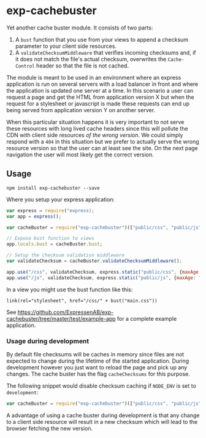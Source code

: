 exp-cachebuster
===============

Yet another cache buster module. It consists of two parts:

1. A `bust` function that you use from your views to append a checksum parameter to your client side resources.
2. A `validateChecksumMiddleware` that verifies incoming checksums and, if it does not match the file's actual checksum, overwrites the `Cache-Control` header so that the file is not cached. 

The module is meant to be used in an environment where an express application is run on several servers with a load balancer in front and where the application is updated one server at a time. In this scenario a user can request a page and get the HTML from application version X but when the request for a stylesheet or javascript is made these requests can end up being served from application version Y on another server. 

When this particular situation happens it is very important to not serve these resources with long lived cache headers since this will pollute the CDN with client side resources _of the wrong version_. We could simply respond with a `404` in this situation but we prefer to actually serve the wrong resource version so that the user can at least see the site. On the next page navigation the user will most likely get the correct version. 


## Usage

```
npm install exp-cachebuster --save
```

Where you setup your express application:

```javascript
var express = require("express);
var app = express();

var cacheBuster = require("exp-cachebuster")(["public/css", "public/js"]);

// Expose bust function to views
app.locals.bust = cacheBuster.bust;

// Setup the checksum validation middleware
var validateChecksum = cacheBuster.validateChecksumMiddleware();

app.use("/css", validateChecksum, express.static("public/css", {maxAge: "365d"}));
app.use("/js", validateChecksum, express.static("public/js", {maxAge: "365d"}));
```

In a view you might use the bust function like this:

```jade
link(rel="stylesheet", href="/css/" + bust("main.css"))
```

See <https://github.com/ExpressenAB/exp-cachebuster/tree/master/test/example-app> for a complete example application.


### Usage during development

By default file checksums will be caches in memory since files are not expected to change during the lifetime of the started application. During development however you just want to reload the page and pick up any changes. The cache buster has the flag `cacheChecksums` for this purpose.

The following snippet would disable checksum caching if `NODE_ENV` is set to `development`:

```javascript
var cacheBuster = require("exp-cachebuster")(["public/css", "public/js"], process.env.NODE_ENV === "development");
```

A advantage of using a cache buster during development is that any change to a client side resource will result in a new checksum which will lead to the browser fetching the new version.
